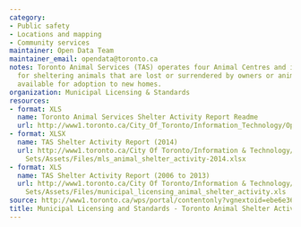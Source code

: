 ```yaml
---
category:
- Public safety
- Locations and mapping
- Community services
maintainer: Open Data Team
maintainer_email: opendata@toronto.ca
notes: Toronto Animal Services (TAS) operates four Animal Centres and is responsible
  for sheltering animals that are lost or surrendered by owners or animals that are
  available for adoption to new homes.
organization: Municipal Licensing & Standards
resources:
- format: XLS
  name: Toronto Animal Services Shelter Activity Report Readme
  url: http://www1.toronto.ca/City_Of_Toronto/Information_Technology/Open_Data/Data_Sets/Assets/Files/Toronto_Animal_Services_Shelter_Activity_Readme.xls
- format: XLSX
  name: TAS Shelter Activity Report (2014)
  url: http://www1.toronto.ca/City Of Toronto/Information & Technology/Open Data/Data
    Sets/Assets/Files/mls_animal_shelter_activity-2014.xlsx
- format: XLS
  name: TAS Shelter Activity Report (2006 to 2013)
  url: http://www1.toronto.ca/City Of Toronto/Information & Technology/Open Data/Data
    Sets/Assets/Files/municipal_licensing_animal_shelter_activity.xls
source: http://www1.toronto.ca/wps/portal/contentonly?vgnextoid=ebe6e36128535310VgnVCM1000003dd60f89RCRD&vgnextchannel=1a66e03bb8d1e310VgnVCM10000071d60f89RCRD
title: Municipal Licensing and Standards - Toronto Animal Shelter Activity
---
```

